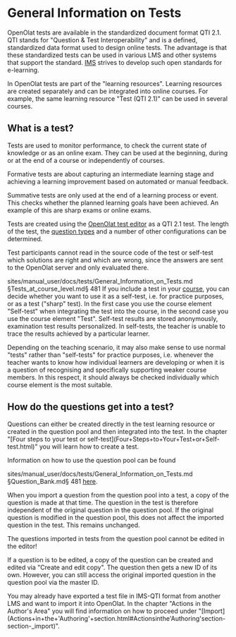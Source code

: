 # General Information on Tests

OpenOlat tests are available in the standardized document format QTI 2.1. QTI
stands for "Question & Test Interoperability" and is a defined, standardized
data format used to design online tests. The advantage is that these
standardized tests can be used in various LMS and other systems that support
the standard. [IMS](http://www.imsglobal.org/) strives to develop such open
standards for e-learning.

In OpenOlat tests are part of the "learning resources". Learning resources are
created separately and can be integrated into online courses. For example, the
same learning resource "Test (QTI 2.1)" can be used in several courses.

## What is a test?

Tests are used to monitor performance, to check the current state of knowledge
or as an online exam. They can be used at the beginning, during or at the end
of a course or independently of courses.

Formative tests are about capturing an intermediate learning stage and
achieving a learning improvement based on automated or manual feedback.

Summative tests are only used at the end of a learning process or event. This
checks whether the planned learning goals have been achieved. An example of
this are sharp exams or online exams.

Tests are created using the [OpenOlat test editor](Test_editor_QTI_2.1.md)
as a QTI 2.1 test. The length of the test, the [question
types](Test_question_types.md) and a number of other configurations can be
determined.

Test participants cannot read in the source code of the test or self-test
which solutions are right and which are wrong, since the answers are sent to
the OpenOlat server and only evaluated there.


sites/manual_user/docs/tests/General_Information_on_Tests.md §Tests_at_course_level.md§ 481
If you include a test in your [course](Tests_at_course_level.md), you can
decide whether you want to use it as a self-test, i.e. for practice purposes,
or as a test ("sharp" test). In the first case you use the course element
"Self-test" when integrating the test into the course, in the second case you
use the course element "Test". Self-test results are stored anonymously,
examination test results personalized. In self-tests, the teacher is unable to
trace the results achieved by a particular learner.

Depending on the teaching scenario, it may also make sense to use normal
"tests" rather than "self-tests" for practice purposes, i.e. whenever the
teacher wants to know how individual learners are developing or when it is a
question of recognising and specifically supporting weaker course members. In
this respect, it should always be checked individually which course element is
the most suitable.

## How do the questions get into a test?

Questions can either be created directly in the test learning resource or
created in the question pool and then integrated into the test. In the chapter
"[Four steps to your test or self-test](Four+Steps+to+Your+Test+or+Self-
test.html)" you will learn how to create a test.

Information on how to use the question pool can be found

sites/manual_user/docs/tests/General_Information_on_Tests.md §Question_Bank.md§ 481
[here](Question+Bank.html).

When you import a question from the question pool into a test, a copy of the
question is made at that time. The question in the test is therefore
independent of the original question in the question pool. If the original
question is modified in the question pool, this does not affect the imported
question in the test. This remains unchanged.

The questions imported in tests from the question pool cannot be edited in the
editor!

If a question is to be edited, a copy of the question can be created and
edited via "Create and edit copy". The question then gets a new ID of its own.
However, you can still access the original imported question in the question
pool via the master ID.

  

You may already have exported a test file in IMS-QTI format from another LMS
and want to import it into OpenOlat. In the chapter "Actions in the Author's
Area" you will find information on how to proceed under
"[Import](Actions+in+the+'Authoring'+section.html#Actionsinthe'Authoring'section-
section-_import)".

  

